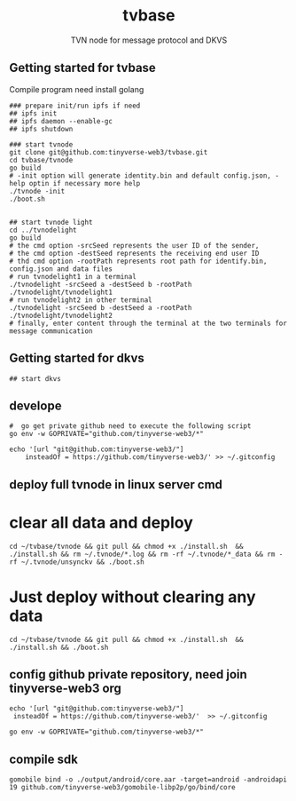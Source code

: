 <h1 align="center">tvbase</h1>
<p align="center">TVN node for message protocol and DKVS</p>

## Getting started for tvbase

Compile program need install golang

```shell
### prepare init/run ipfs if need
## ipfs init
## ipfs daemon --enable-gc
## ipfs shutdown

### start tvnode
git clone git@github.com:tinyverse-web3/tvbase.git
cd tvbase/tvnode
go build
# -init option will generate identity.bin and default config.json, -help optin if necessary more help
./tvnode -init
./boot.sh


## start tvnode light
cd ../tvnodelight
go build
# the cmd option -srcSeed represents the user ID of the sender, 
# the cmd option -destSeed represents the receiving end user ID
# thd cmd option -rootPath represents root path for identify.bin, config.json and data files
# run tvnodelight1 in a terminal
./tvnodelight -srcSeed a -destSeed b -rootPath ./tvnodelight/tvnodelight1
# run tvnodelight2 in other terminal
./tvnodelight -srcSeed b -destSeed a -rootPath ./tvnodelight/tvnodelight2
# finally, enter content through the terminal at the two terminals for message communication
```

## Getting started for dkvs
```shell
## start dkvs
```

## develope
```shell
#  go get private github need to execute the following script
go env -w GOPRIVATE="github.com/tinyverse-web3/*"

echo '[url "git@github.com:tinyverse-web3/"]
	insteadOf = https://github.com/tinyverse-web3/' >> ~/.gitconfig
```

## deploy full tvnode in linux server cmd
# clear all data and deploy
```shell
cd ~/tvbase/tvnode && git pull && chmod +x ./install.sh  && ./install.sh && rm ~/.tvnode/*.log && rm -rf ~/.tvnode/*_data && rm -rf ~/.tvnode/unsynckv && ./boot.sh
```

# Just deploy without clearing any data
```shell
cd ~/tvbase/tvnode && git pull && chmod +x ./install.sh  && ./install.sh && ./boot.sh
```

## config github private repository, need join tinyverse-web3 org
```shell
echo '[url "git@github.com:tinyverse-web3/"]
 insteadOf = https://github.com/tinyverse-web3/'  >> ~/.gitconfig 

go env -w GOPRIVATE="github.com/tinyverse-web3/*"
```

## compile sdk
```shell
gomobile bind -o ./output/android/core.aar -target=android -androidapi 19 github.com/tinyverse-web3/gomobile-libp2p/go/bind/core 

```
